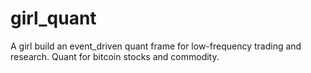 # girl_quant
A girl build an event_driven quant frame for low-frequency trading and research. Quant for bitcoin stocks and commodity.
